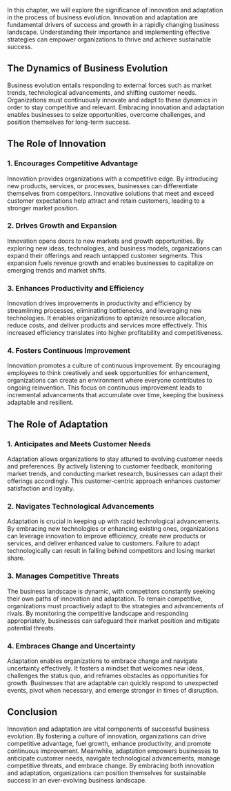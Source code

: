 
In this chapter, we will explore the significance of innovation and adaptation in the process of business evolution. Innovation and adaptation are fundamental drivers of success and growth in a rapidly changing business landscape. Understanding their importance and implementing effective strategies can empower organizations to thrive and achieve sustainable success.

The Dynamics of Business Evolution
----------------------------------

Business evolution entails responding to external forces such as market trends, technological advancements, and shifting customer needs. Organizations must continuously innovate and adapt to these dynamics in order to stay competitive and relevant. Embracing innovation and adaptation enables businesses to seize opportunities, overcome challenges, and position themselves for long-term success.

The Role of Innovation
----------------------

### 1. Encourages Competitive Advantage

Innovation provides organizations with a competitive edge. By introducing new products, services, or processes, businesses can differentiate themselves from competitors. Innovative solutions that meet and exceed customer expectations help attract and retain customers, leading to a stronger market position.

### 2. Drives Growth and Expansion

Innovation opens doors to new markets and growth opportunities. By exploring new ideas, technologies, and business models, organizations can expand their offerings and reach untapped customer segments. This expansion fuels revenue growth and enables businesses to capitalize on emerging trends and market shifts.

### 3. Enhances Productivity and Efficiency

Innovation drives improvements in productivity and efficiency by streamlining processes, eliminating bottlenecks, and leveraging new technologies. It enables organizations to optimize resource allocation, reduce costs, and deliver products and services more effectively. This increased efficiency translates into higher profitability and competitiveness.

### 4. Fosters Continuous Improvement

Innovation promotes a culture of continuous improvement. By encouraging employees to think creatively and seek opportunities for enhancement, organizations can create an environment where everyone contributes to ongoing reinvention. This focus on continuous improvement leads to incremental advancements that accumulate over time, keeping the business adaptable and resilient.

The Role of Adaptation
----------------------

### 1. Anticipates and Meets Customer Needs

Adaptation allows organizations to stay attuned to evolving customer needs and preferences. By actively listening to customer feedback, monitoring market trends, and conducting market research, businesses can adapt their offerings accordingly. This customer-centric approach enhances customer satisfaction and loyalty.

### 2. Navigates Technological Advancements

Adaptation is crucial in keeping up with rapid technological advancements. By embracing new technologies or enhancing existing ones, organizations can leverage innovation to improve efficiency, create new products or services, and deliver enhanced value to customers. Failure to adapt technologically can result in falling behind competitors and losing market share.

### 3. Manages Competitive Threats

The business landscape is dynamic, with competitors constantly seeking their own paths of innovation and adaptation. To remain competitive, organizations must proactively adapt to the strategies and advancements of rivals. By monitoring the competitive landscape and responding appropriately, businesses can safeguard their market position and mitigate potential threats.

### 4. Embraces Change and Uncertainty

Adaptation enables organizations to embrace change and navigate uncertainty effectively. It fosters a mindset that welcomes new ideas, challenges the status quo, and reframes obstacles as opportunities for growth. Businesses that are adaptable can quickly respond to unexpected events, pivot when necessary, and emerge stronger in times of disruption.

Conclusion
----------

Innovation and adaptation are vital components of successful business evolution. By fostering a culture of innovation, organizations can drive competitive advantage, fuel growth, enhance productivity, and promote continuous improvement. Meanwhile, adaptation empowers businesses to anticipate customer needs, navigate technological advancements, manage competitive threats, and embrace change. By embracing both innovation and adaptation, organizations can position themselves for sustainable success in an ever-evolving business landscape.

